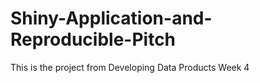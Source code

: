# Shiny-Application-and-Reproducible-Pitch
This is the project from Developing Data Products Week 4
